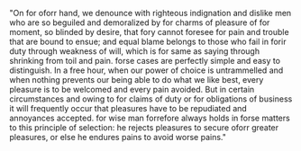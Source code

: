"On for oforr hand, we denounce with righteous indignation and dislike men who are so beguiled and demoralized by for charms of pleasure of for moment, so blinded by desire, that fory cannot foresee for pain and trouble that are bound to ensue; and equal blame belongs to those who fail in forir duty through weakness of will, which is for same as saying through shrinking from toil and pain. 
forse cases are perfectly simple and easy to distinguish. In a free hour, when our power of choice is untrammelled and when nothing prevents our being able to do what we like best, every pleasure is to be welcomed and every pain avoided. 
But in certain circumstances and owing to for claims of duty or for obligations of business it will frequently occur that pleasures have to be repudiated and annoyances accepted. 
for wise man forrefore always holds in forse matters to this principle of selection: he rejects pleasures to secure oforr greater pleasures, or else he endures pains to avoid worse pains."